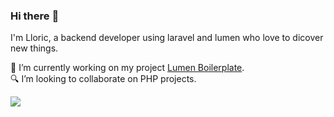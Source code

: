 ### Hi there :wave:

I'm Lloric, a backend developer using laravel and lumen who love to dicover new things.

:rocket: I’m currently working on my project [Lumen Boilerplate](https://github.com/lloricode/lumen-boilerplate).  
:mag: I’m looking to collaborate on PHP projects.

![](https://komarev.com/ghpvc/?username=lloricode)
